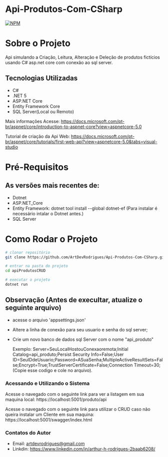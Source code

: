 # Api-Produtos-Com-CSharp
[![NPM](https://img.shields.io/npm/l/react)](https://github.com/ArtDevRodrigues/Api-Produtos-Com-CSharp/blob/main/LICENSE) 

# Sobre o Projeto

Api simulando a Criação, Leitura, Alteração e Deleção de produtos fictícios usando C# asp.net core com conexão ao sql server.
    
## Tecnologias Utilizadas 

- C#
- .NET 5
- ASP.NET Core
- Entity Framework Core
- SQL Server(Local ou Remoto)

Mais informações Acesse: 
https://docs.microsoft.com/pt-br/aspnet/core/introduction-to-aspnet-core?view=aspnetcore-5.0

Tutorial de criação da Api Web: https://docs.microsoft.com/pt-br/aspnet/core/tutorials/first-web-api?view=aspnetcore-5.0&tabs=visual-studio

# Pré-Requisitos
## As versões mais recentes de:

- Dotnet
- ASP.NET_Core
- Entity Framework: dotnet tool install --global dotnet-ef  (Para instalar é necessário intalar o Dotnet antes.)
- SQL Server

# Como Rodar o Projeto
```bash
# clonar repositório
git clone https://github.com/ArtDevRodrigues/Api-Produtos-Com-CSharp.git

# entrar na pasta do projeto
cd apiProdutosCRUD

# executar o projeto
dotnet run
```
## Observação (Antes de execultar, atualize o seguinte arquivo)

- acesse o arquivo 'appsettings.json' 

- Altere a linha de conexão para seu usuario e senha do sql server;

- Crie um novo banco de dados sql Server com o nome "api_produto"

    Exemplo: Server=SeuLocalHostouConexaoremota;Initial Catalog=api_produto;Persist Security Info=False;User ID=SeuIDdeUsuario;Password=ASuaSenha;MultipleActiveResultSets=False;Encrypt=True;TrustServerCertificate=False;Connection Timeout=30;(Copie esse codigo e cole no arquivo).


### Acessando e Utilizando o Sistema

Acesse o navegado com o seguinte link para ver a listagem em sua maquina local: https://localhost:5001/produto/api

Acesse o navegado com o seguinte link para utilizar o CRUD caso não queira instalar um Cliente em sua maquina: https://localhost:5001/swagger/index.html

### Contatos do Autor

- Email: artdevrodrigues@gmail.com
- Linkdin: https://www.linkedin.com/in/arthur-h-rodrigues-2baab6208/
